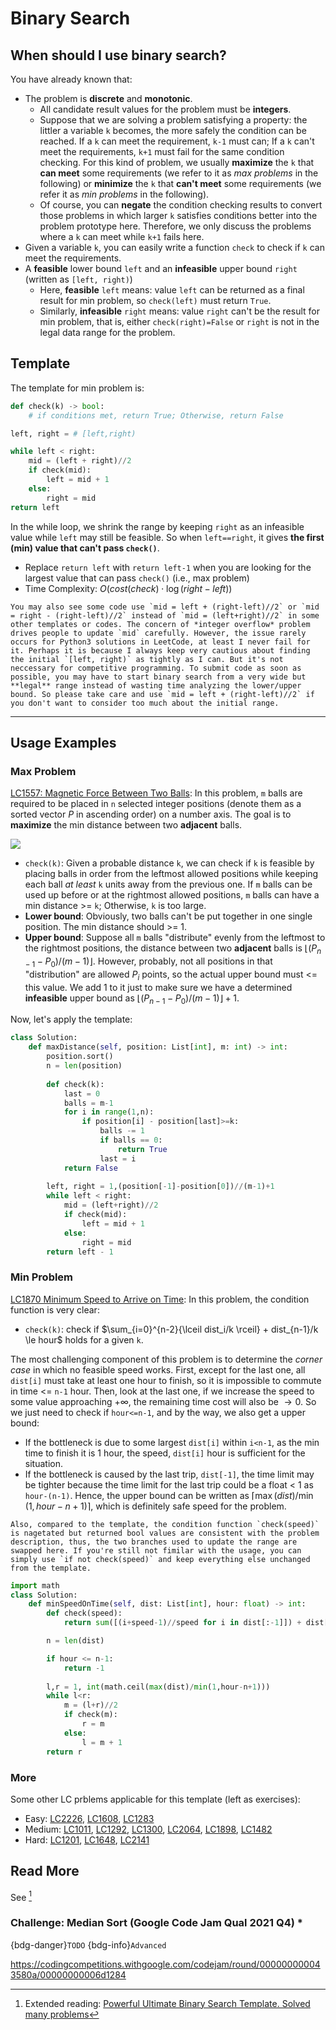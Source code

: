 # Binary Search

## When should I use binary search?

You have already known that:

- The problem is **discrete** and **monotonic**. 
  - All candidate result values for the problem must be **integers**.
  - Suppose that we are solving a problem satisfying a property: the littler a variable `k` becomes, the more safely the condition can be reached. If a `k` can meet the requirement, `k-1` must can; If a `k` can't meet the requirements, `k+1` must fail for the same condition checking. For this kind of problem, we usually **maximize** the `k` that **can meet** some requirements (we refer to it as *max problems* in the following) or **minimize** the `k` that **can't meet** some requirements (we refer it as *min problems* in the following).
  - Of course, you can **negate** the condition checking results to convert those problems in which larger `k` satisfies conditions better into the problem prototype here. Therefore, we only discuss the problems where a `k` can meet while `k+1` fails here.
- Given a variable `k`, you can easily write a function `check` to check if `k` can meet the requirements.
- A **feasible** lower bound `left` and an **infeasible** upper bound `right` (written as `[left, right)`)
    - Here, **feasible** `left` means: value `left` can be returned as a final result for min problem, so `check(left)` must return `True`.
    - Similarly, **infeasible** `right` means: value `right` can't be the result for min problem, that is, either `check(right)=False` or `right` is not in the legal data range for the problem.
    
    
## Template

The template for min problem is:

```python
def check(k) -> bool:
    # if conditions met, return True; Otherwise, return False

left, right = # [left,right)

while left < right:
    mid = (left + right)//2
    if check(mid):
        left = mid + 1
    else:
        right = mid
return left
```

In the while loop, we shrink the range by keeping `right` as an infeasible value while `left` may still be feasible. So when `left==right`, it gives **the first (min) value that can't pass `check()`**.
-  Replace `return left` with `return left-1` when you are looking for the largest value that can pass `check()` (i.e., max problem)
- Time Complexity: $O(cost(check)\cdot\log(right-left))$

````{note}
You may also see some code use `mid = left + (right-left)//2` or `mid = right - (right-left)//2` instead of `mid = (left+right)//2` in some other templates or codes. The concern of *integer overflow* problem drives people to update `mid` carefully. However, the issue rarely occurs for Python3 solutions in LeetCode, at least I never fail for it. Perhaps it is because I always keep very cautious about finding the initial `[left, right)` as tightly as I can. But it's not neccessary for competitive programming. To submit code as soon as possible, you may have to start binary search from a very wide but **legal** range instead of wasting time analyzing the lower/upper bound. So please take care and use `mid = left + (right-left)//2` if you don't want to consider too much about the initial range.
````

---

## Usage Examples

### Max Problem

[LC1557: Magnetic Force Between Two Balls](https://leetcode.com/problems/magnetic-force-between-two-balls/): In this problem, `m` balls are required to be placed in `n` selected integer positions (denote them as a sorted vector $P$ in ascending order) on a number axis. The goal is to **maximize** the min distance between two **adjacent** balls.

![](https://assets.leetcode.com/uploads/2020/08/11/q3v1.jpg)

- `check(k)`: Given a probable distance `k`, we can check if `k` is feasible by placing balls in order from the leftmost allowed positions while keeping each ball *at least* `k` units away from the previous one. If `m` balls can be used up before or at the rightmost allowed positions, `m` balls can have a min distance >= `k`; Otherwise, `k` is too large.
- **Lower bound**: Obviously, two balls can't be put together in one single position. The min distance should >= 1.
- **Upper bound**: Suppose all `m` balls "distribute" evenly from the leftmost to the rightmost positions, the distance between two **adjacent** balls is $\lfloor (P_{n-1} - P_0)/(m-1) \rfloor$. However, probably, not all positions in that "distribution" are allowed $P_i$ points, so the actual upper bound must <= this value. We add 1 to it just to make sure we have a determined **infeasible** upper bound as $\lfloor (P_{n-1} - P_0)/(m-1) \rfloor + 1$.

Now, let's apply the template:

```py
class Solution:
    def maxDistance(self, position: List[int], m: int) -> int:
        position.sort()
        n = len(position)
        
        def check(k):
            last = 0
            balls = m-1
            for i in range(1,n):
                if position[i] - position[last]>=k:
                    balls -= 1
                    if balls == 0:
                        return True
                    last = i
            return False
        
        left, right = 1,(position[-1]-position[0])//(m-1)+1
        while left < right:
            mid = (left+right)//2
            if check(mid):
                left = mid + 1
            else:
                right = mid
        return left - 1
```





### Min Problem

[LC1870 Minimum Speed to Arrive on Time](https://leetcode.com/problems/minimum-speed-to-arrive-on-time/): In this problem, the condition function is very clear:
- `check(k)`: check if $\sum_{i=0}^{n-2}{\lceil dist_i/k \rceil} + dist_{n-1}/k \le hour$ holds for a given `k`.

The most challenging component of this problem is to determine the *corner case* in which no feasible speed works. First, except for the last one, all `dist[i]` must take at least one hour to finish, so it is impossible to commute in time <= `n-1` hour. Then, look at the last one, if we increase the speed to some value approaching $+\infty$, the remaining time cost will also be $\to 0$. So we just need to check if `hour<=n-1`, and by the way, we also get a upper bound:
- If the bottleneck is due to some largest `dist[i]` within `i<n-1`, as the min time to finish it is 1 hour,  the speed, `dist[i]` hour is sufficient for the situation.
- If the bottleneck is caused by the last trip, `dist[-1]`, the time limit may be tighter because the time limit for the last trip could be a float < 1 as `hour-(n-1)`.
Hence, the upper bound can be written as $\lceil \max(dist)/\min(1,hour-n+1) \rceil$, which is definitely safe speed for the problem. 

````{note}
Also, compared to the template, the condition function `check(speed)` is nagetated but returned bool values are consistent with the problem description, thus, the two branches used to update the range are swapped here. If you're still not fimilar with the usage, you can simply use `if not check(speed)` and keep everything else unchanged from the template.
````

```py
import math
class Solution:
    def minSpeedOnTime(self, dist: List[int], hour: float) -> int:
        def check(speed):
            return sum([(i+speed-1)//speed for i in dist[:-1]]) + dist[-1]/speed <= hour

        n = len(dist)

        if hour <= n-1:
            return -1
        
        l,r = 1, int(math.ceil(max(dist)/min(1,hour-n+1)))
        while l<r:
            m = (l+r)//2
            if check(m):
                r = m
            else:
                l = m + 1
        return r
```

### More

Some other LC prblems applicable for this template (left as exercises):

- Easy: [LC2226](https://leetcode.com/problems/maximum-candies-allocated-to-k-children/), [LC1608](https://leetcode.com/problems/special-array-with-x-elements-greater-than-or-equal-x/), [LC1283](https://leetcode.com/problems/find-the-smallest-divisor-given-a-threshold/)
- Medium:  [LC1011](https://leetcode.com/problems/capacity-to-ship-packages-within-d-days/), [LC1292](https://leetcode.com/problems/maximum-side-length-of-a-square-with-sum-less-than-or-equal-to-threshold/), [LC1300](https://leetcode.com/problems/sum-of-mutated-array-closest-to-target/), [LC2064](https://leetcode.com/problems/maximum-side-length-of-a-square-with-sum-less-than-or-equal-to-threshold/), [LC1898](https://leetcode.com/problems/maximum-number-of-removable-characters/), [LC1482](https://leetcode.com/problems/minimum-number-of-days-to-make-m-bouquets/) 
- Hard: [LC1201](https://leetcode.com/problems/ugly-number-iii/), [LC1648](https://leetcode.com/problems/sell-diminishing-valued-colored-balls/), [LC2141](https://leetcode.com/problems/maximum-running-time-of-n-computers/)

## Read More

See [^1]

### Challenge: Median Sort (Google Code Jam Qual 2021 Q4) \*

{bdg-danger}`TODO` 
{bdg-info}`Advanced`

https://codingcompetitions.withgoogle.com/codejam/round/000000000043580a/00000000006d1284
    
      


[^1]: Extended reading: [Powerful Ultimate Binary Search Template. Solved many problems](https://leetcode.com/discuss/general-discussion/786126/python-powerful-ultimate-binary-search-template-solved-many-problems)

